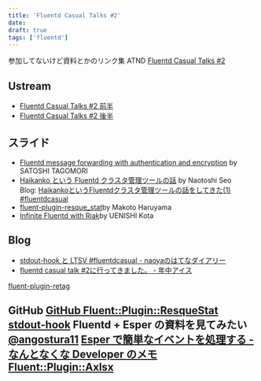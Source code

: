 ```yaml
---
title: 'Fluentd Casual Talks #2'
date: 
draft: true
tags: ['fluentd']
---
```


参加してないけど資料とかのリンク集 ATND [Fluentd Casual Talks #2](http://atnd.org/events/36713)

Ustream
-------

*   [Fluentd Casual Talks #2 前半](http://www.ustream.tv/recorded/29298222)
*   [Fluentd Casual Talks #2 後半](http://www.ustream.tv/recorded/29299058)

スライド
----

*   [Fluentd message forwarding with authentication and encryption](http://www.slideshare.net/tagomoris/fluentdcasual-02-secureforward) by SATOSHI TAGOMORI
*   [Haikanko という Fluentd クラスタ管理ツールの話](http://www.slideshare.net/sonots/fluentdcasual-02haikanko-16546308) by Naotoshi Seo  
    Blog: [HaikankoというFluentdクラスタ管理ツールの話をしてきた(1) #fluentdcasual](http://blog.livedoor.jp/sonots/archives/23590458.html)
*   [fluent-plugin-resque\_stat](http://www.slideshare.net/blueskyblue/20130215-fluentd-casualtalksvol2)by Makoto Haruyama
*   [Infinite Fluentd with Riak](https://speakerdeck.com/kuenishi/infinite-fluentd-with-riak)by UENISHI Kota

Blog
----

*   [stdout-hook と LTSV #fluentdcasual - naoyaのはてなダイアリー](http://d.hatena.ne.jp/naoya/20130215/1360938984)
*   [fluentd casual talk #2に行ってきました。 - 年中アイス](http://d.hatena.ne.jp/reiki4040/20130217/1361113793)

[fluent-plugin-retag](https://rubygems.org/gems/fluent-plugin-retag)

GitHub [GitHub Fluent::Plugin::ResqueStat](https://github.com/SpringMT/fluent-plugin-resque_stat) [stdout-hook](https://github.com/treasure-data/stdout-hook) Fluentd + Esper の資料を見てみたい [@angostura11](https://twitter.com/angostura11) [Esper で簡単なイベントを処理する - なんとなくな Developer のメモ](http://d.hatena.ne.jp/fits/20081126/1227660571) [Fluent::Plugin::Axlsx](https://github.com/katsyoshi/fluent-plugin-axlsx)
--------------------------------------------------------------------------------------------------------------------------------------------------------------------------------------------------------------------------------------------------------------------------------------------------------------------------------------------------------------------------------------------------------------